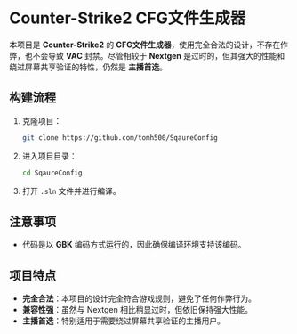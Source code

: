  # Counter-Strike2 CFG文件生成器
 
 本项目是 **Counter-Strike2** 的 **CFG文件生成器**，使用完全合法的设计，不存在作弊，也不会导致 **VAC** 封禁。尽管相较于 **Nextgen** 是过时的，但其强大的性能和绕过屏幕共享验证的特性，仍然是 **主播首选**。
 
 ## 构建流程
 
 1. 克隆项目：
 
    ```bash
    git clone https://github.com/tomh500/SqaureConfig
    ```
 
 2. 进入项目目录：
 
    ```bash
    cd SqaureConfig
    ```
 
 3. 打开 `.sln` 文件并进行编译。
 
 ## 注意事项
 
 - 代码是以 **GBK** 编码方式运行的，因此确保编译环境支持该编码。
 
 ## 项目特点
 
 - **完全合法**：本项目的设计完全符合游戏规则，避免了任何作弊行为。
 - **兼容性强**：虽然与 Nextgen 相比稍显过时，但依旧保持强大性能。
 - **主播首选**：特别适用于需要绕过屏幕共享验证的主播用户。
